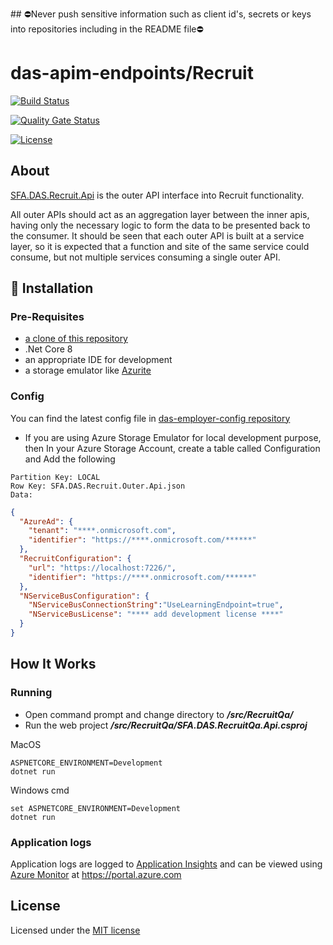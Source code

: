 ﻿﻿## ⛔Never push sensitive information such as client id's, secrets or keys into repositories including in the README file⛔

# das-apim-endpoints/Recruit

[![Build Status](https://sfa-gov-uk.visualstudio.com/Digital%20Apprenticeship%20Service/_apis/build/status%2FAPIM%2Fdas-apim-endpoints-Recruit?repoName=SkillsFundingAgency%2Fdas-apim-endpoints&branchName=master)](https://sfa-gov-uk.visualstudio.com/Digital%20Apprenticeship%20Service/_build?definitionId=2877)

[![Quality Gate Status](https://sonarcloud.io/api/project_badges/measure?project=SkillsFundingAgency_das-apim-endpoints_Recruit&metric=alert_status)](https://sonarcloud.io/summary/new_code?id=SkillsFundingAgency_das-apim-endpoints_Recruit)

[![License](https://img.shields.io/badge/license-MIT-lightgrey.svg?longCache=true&style=flat-square)](https://en.wikipedia.org/wiki/MIT_License)

## About

[SFA.DAS.Recruit.Api](https://github.com/SkillsFundingAgency/das-apim-endpoints/tree/master/src/RecruitQa)
is the outer API interface into Recruit functionality.

All outer APIs should act as an aggregation layer between the inner apis, having only the necessary logic to form the data to be presented back to the consumer. It should be seen that each outer API is built at a service layer, so it is expected that a function and site of the same service could consume, but not multiple services consuming a single outer API.

## 🚀 Installation

### Pre-Requisites
* [a clone of this repository](https://github.com/SkillsFundingAgency/das-apim-endpoints)
* .Net Core 8
* an appropriate IDE for development
* a storage emulator like [Azurite](https://learn.microsoft.com/en-us/azure/storage/common/storage-use-emulator)

### Config
You can find the latest config file in [das-employer-config repository](https://github.com/SkillsFundingAgency/das-employer-config/blob/master/das-apim-endpoints/SFA.DAS.RecruitQa.OuterApi.json)

* If you are using Azure Storage Emulator for local development purpose, then In your Azure Storage Account, create a table called Configuration and Add the following

```
Partition Key: LOCAL
Row Key: SFA.DAS.Recruit.Outer.Api.json
Data:
```
```json
{  
  "AzureAd": {
    "tenant": "****.onmicrosoft.com",
    "identifier": "https://****.onmicrosoft.com/******"
  },  
  "RecruitConfiguration": {
    "url": "https://localhost:7226/",
    "identifier": "https://****.onmicrosoft.com/******"
  },
  "NServiceBusConfiguration": {
    "NServiceBusConnectionString":"UseLearningEndpoint=true",
    "NServiceBusLicense": "**** add development license ****"
  }
}
```

## How It Works

### Running

* Open command prompt and change directory to _**/src/RecruitQa/**_
* Run the web project _**/src/RecruitQa/SFA.DAS.RecruitQa.Api.csproj**_

MacOS
```
ASPNETCORE_ENVIRONMENT=Development
dotnet run
```
Windows cmd
```
set ASPNETCORE_ENVIRONMENT=Development
dotnet run
```

### Application logs
Application logs are logged to [Application Insights](https://learn.microsoft.com/en-us/azure/azure-monitor/app/app-insights-overview) and can be viewed using [Azure Monitor](https://learn.microsoft.com/en-us/azure/azure-monitor/overview) at https://portal.azure.com

## License

Licensed under the [MIT license](LICENSE)